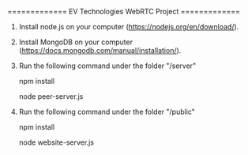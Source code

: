 ============= EV Technologies WebRTC Project =============

1. Install node.js on your computer (https://nodejs.org/en/download/).

2. Install MongoDB on your computer (https://docs.mongodb.com/manual/installation/).

3. Run the following command under the folder "/server"

	npm install
    
	node peer-server.js

4. Run the following command under the folder "/public"

	npm install
    
	node website-server.js

